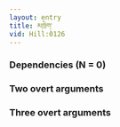 ```yaml
---
layout: entry
title: མཁྲེག་
vid: Hill:0126
---
```

### Dependencies (N = 0)


### Two overt arguments


### Three overt arguments
